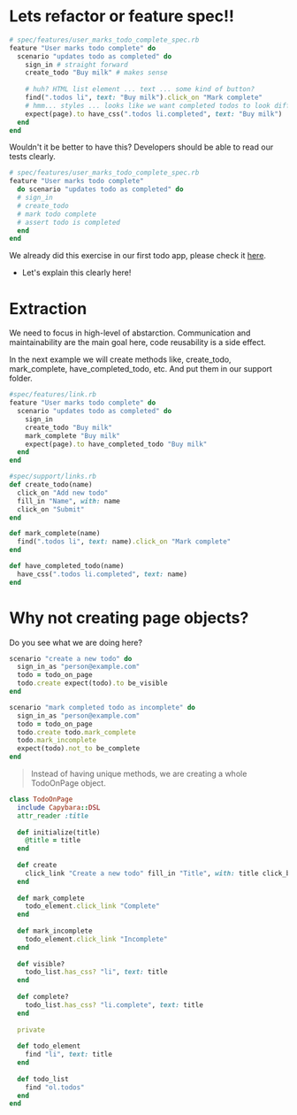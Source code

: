 # Lets refactor or feature spec!!

```ruby
# spec/features/user_marks_todo_complete_spec.rb
feature "User marks todo complete" do 
  scenario "updates todo as completed" do
    sign_in # straight forward 
    create_todo "Buy milk" # makes sense
     
    # huh? HTML list element ... text ... some kind of button?
    find(".todos li", text: "Buy milk").click_on "Mark complete"
    # hmm... styles ... looks like we want completed todos to look different?
    expect(page).to have_css(".todos li.completed", text: "Buy milk") 
  end
end
```

Wouldn't it be better to have this? Developers should be able to read our tests clearly.

```ruby
# spec/features/user_marks_todo_complete_spec.rb
feature "User marks todo complete" 
  do scenario "updates todo as completed" do
  # sign_in
  # create_todo
  # mark todo complete
  # assert todo is completed
  end 
end
```

We already did this exercise in our first todo app, please check it [here](https://github.com/daniel-enqz/rails_tdd/blob/master/spec/features/user_marks_todo_as_incomplete_spec.rb).
<br>
- Let's explain this clearly here!

# Extraction
We need to focus in high-level of abstarction. Communication and maintainability are the main goal here, code reusability is a side effect.

In the next example we will create methods like, create_todo, mark_complete, have_completed_todo, etc. And put them in our support folder.
```ruby
#spec/features/link.rb
feature "User marks todo complete" do 
  scenario "updates todo as completed" do
    sign_in
    create_todo "Buy milk"
    mark_complete "Buy milk"
    expect(page).to have_completed_todo "Buy milk" 
  end
end
```

```ruby
#spec/support/links.rb
def create_todo(name) 
  click_on "Add new todo" 
  fill_in "Name", with: name 
  click_on "Submit"
end

def mark_complete(name)
  find(".todos li", text: name).click_on "Mark complete"
end

def have_completed_todo(name) 
  have_css(".todos li.completed", text: name)
end
```

# Why not creating page objects?

Do you see what we are doing here?
```ruby
scenario "create a new todo" do 
  sign_in_as "person@example.com" 
  todo = todo_on_page
  todo.create expect(todo).to be_visible
end
```

```ruby
scenario "mark completed todo as incomplete" do 
  sign_in_as "person@example.com"
  todo = todo_on_page
  todo.create todo.mark_complete 
  todo.mark_incomplete
  expect(todo).not_to be_complete
end
```

> Instead of having unique methods, we are creating a whole TodoOnPage object.

```ruby
class TodoOnPage
  include Capybara::DSL
  attr_reader :title
  
  def initialize(title) 
    @title = title
  end
  
  def create
    click_link "Create a new todo" fill_in "Title", with: title click_button "Create"
  end
  
  def mark_complete
    todo_element.click_link "Complete"
  end
  
  def mark_incomplete 
    todo_element.click_link "Incomplete"
  end
  
  def visible?
    todo_list.has_css? "li", text: title
  end
  
  def complete?
    todo_list.has_css? "li.complete", text: title
  end
  
  private
  
  def todo_element
    find "li", text: title
  end
  
  def todo_list 
    find "ol.todos"
  end 
end
```
